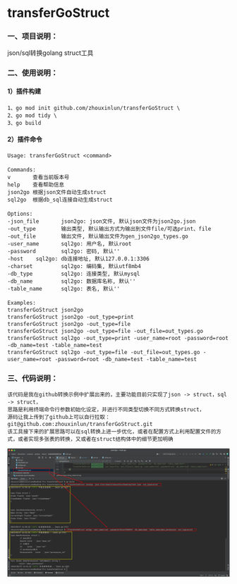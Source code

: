 # transferGoStruct
### 一、项目说明：
json/sql转换golang struct工具
### 二、使用说明：
#### 1）插件构建
    1、go mod init github.com/zhouxinlun/transferGoStruct \
    2、go mod tidy \
    3、go build
#### 2）插件命令

    Usage: transferGoStruct <command> 
    
    Commands: 
    v       查看当前版本号 
    help    查看帮助信息 
    json2go 根据json文件自动生成struct 
    sql2go  根据db_sql连接自动生成struct 
    
    Options: 
    -json_file       json2go: json文件, 默认json文件为json2go.json 
    -out_type        输出类型, 默认输出方式为输出到文件file/可选print、file 
    -out_file        输出文件, 默认输出文件为gen_json2go_types.go 
    -user_name       sql2go: 用户名, 默认root 
    -password        sql2go: 密码, 默认'' 
    -host    sql2go: db连接地址, 默认127.0.0.1:3306 
    -charset         sql2go: 编码集, 默认utf8mb4 
    -db_type         sql2go: 连接类型, 默认mysql 
    -db_name         sql2go: 数据库名称, 默认'' 
    -table_name      sql2go: 表名, 默认'' 
    
    Examples: 
    transferGoStruct json2go 
    transferGoStruct json2go -out_type=print 
    transferGoStruct json2go -out_type=file 
    transferGoStruct json2go -out_type=file -out_file=out_types.go 
    transferGoStruct sql2go -out_type=print -user_name=root -password=root -db_name=test -table_name=test 
    transferGoStruct sql2go -out_type=file -out_file=out_types.go -user_name=root -password=root -db_name=test -table_name=test 
### 三、代码说明：
    该代码是我在github转换示例中扩展出来的，主要功能目前只实现了json -> struct，sql -> struct，
    思路是利用终端命令行参数初始化设定，并进行不同类型切换不同方式转换struct，
    源码让我上传到了github上可以自行拉取：git@github.com:zhouxinlun/transferGoStruct.git
    该工具接下来的扩展思路可以在sql转换上进一步优化，或者在配置方式上利用配置文件的方式，或者实现多张表的转换，又或者在struct结构体中的细节更加明确
![img.png](img/img.png)